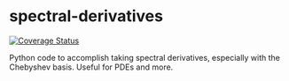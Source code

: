 # spectral-derivatives

[![Coverage Status](https://coveralls.io/repos/github/pavelkomarov/spectral-derivatives/badge.svg?branch=main)](https://coveralls.io/github/pavelkomarov/spectral-derivatives?branch=main)

Python code to accomplish taking spectral derivatives, especially with the Chebyshev basis. Useful for PDEs and more.

